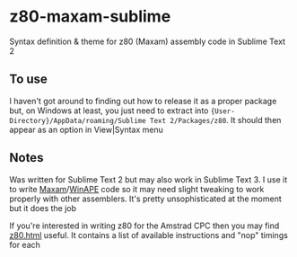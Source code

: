 # z80-maxam-sublime
Syntax definition &amp; theme for z80 (Maxam) assembly code in Sublime Text 2

## To use
I haven't got around to finding out how to release it as a proper package but, on Windows at least, you just need to extract into ```{User-Directory}/AppData/roaming/Sublime Text 2/Packages/z80```. It should then appear as an option in View|Syntax menu

## Notes
Was written for Sublime Text 2 but may also work in Sublime Text 3. I use it to write [Maxam](http://www.cpcwiki.eu/index.php/Maxam_1.5)/[WinAPE](http://www.winape.net/) code so it may need slight tweaking to work properly with other assemblers. It's pretty unsophisticated at the moment but it does the job

If you're interested in writing z80 for the Amstrad CPC then you may find [z80.html](https://cdn.rawgit.com/borilla/z80-maxam-sublime/master/z80.html) useful. It contains a list of available instructions and "nop" timings for each
